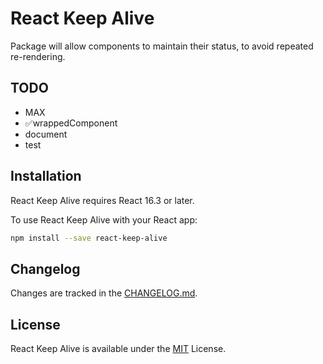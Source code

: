 # React Keep Alive
Package will allow components to maintain their status, to avoid repeated re-rendering.

## TODO
- MAX
- ✅wrappedComponent
- document
- test

## Installation
React Keep Alive requires React 16.3 or later.

To use React Keep Alive with your React app:

```bash
npm install --save react-keep-alive
```

## Changelog
Changes are tracked in the [CHANGELOG.md](https://github.com/Sam618/react-keep-alive/blob/master/CHANGELOG.md).


## License
React Keep Alive is available under the [MIT](https://github.com/Sam618/react-keep-alive/blob/master/LICENSE) License.
